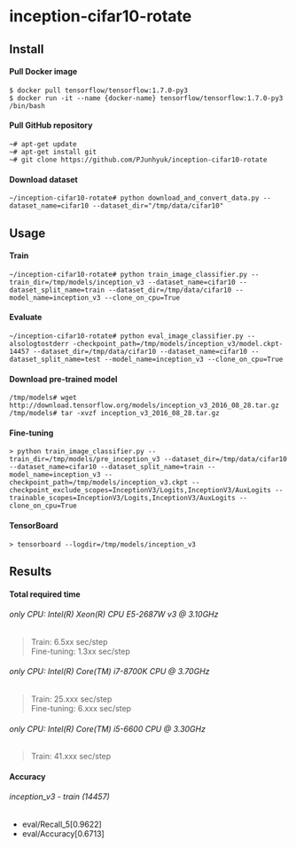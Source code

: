 # inception-cifar10-rotate

## Install

#### Pull Docker image

```
$ docker pull tensorflow/tensorflow:1.7.0-py3
$ docker run -it --name {docker-name} tensorflow/tensorflow:1.7.0-py3 /bin/bash
```

#### Pull GitHub repository

```
~# apt-get update
~# apt-get install git
~# git clone https://github.com/PJunhyuk/inception-cifar10-rotate
```

#### Download dataset

```
~/inception-cifar10-rotate# python download_and_convert_data.py --dataset_name=cifar10 --dataset_dir="/tmp/data/cifar10"
```

## Usage

#### Train

```
~/inception-cifar10-rotate# python train_image_classifier.py --train_dir=/tmp/models/inception_v3 --dataset_name=cifar10 --dataset_split_name=train --dataset_dir=/tmp/data/cifar10 --model_name=inception_v3 --clone_on_cpu=True
```

#### Evaluate

```
~/inception-cifar10-rotate# python eval_image_classifier.py --alsologtostderr -checkpoint_path=/tmp/models/inception_v3/model.ckpt-14457 --dataset_dir=/tmp/data/cifar10 --dataset_name=cifar10 --dataset_split_name=test --model_name=inception_v3 --clone_on_cpu=True
```

#### Download pre-trained model

```
/tmp/models# wget http://download.tensorflow.org/models/inception_v3_2016_08_28.tar.gz
/tmp/models# tar -xvzf inception_v3_2016_08_28.tar.gz
```

#### Fine-tuning

```
> python train_image_classifier.py --train_dir=/tmp/models/pre_inception_v3 --dataset_dir=/tmp/data/cifar10 --dataset_name=cifar10 --dataset_split_name=train --model_name=inception_v3 --checkpoint_path=/tmp/models/inception_v3.ckpt --checkpoint_exclude_scopes=InceptionV3/Logits,InceptionV3/AuxLogits --trainable_scopes=InceptionV3/Logits,InceptionV3/AuxLogits --clone_on_cpu=True
```

#### TensorBoard

```
> tensorboard --logdir=/tmp/models/inception_v3
```

## Results

#### Total required time

###### only CPU: Intel(R) Xeon(R) CPU E5-2687W v3 @ 3.10GHz

> Train: 6.5xx sec/step  
> Fine-tuning: 1.3xx sec/step

###### only CPU: Intel(R) Core(TM) i7-8700K CPU @ 3.70GHz

> Train: 25.xxx sec/step  
> Fine-tuning: 6.xxx sec/step  

###### only CPU: Intel(R) Core(TM) i5-6600 CPU @ 3.30GHz

> Train: 41.xxx sec/step  

#### Accuracy

###### inception_v3 - train (14457)
- eval/Recall_5[0.9622]  
- eval/Accuracy[0.6713]  
